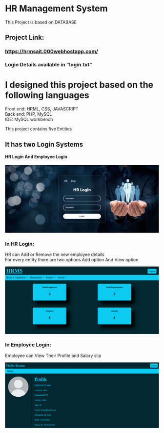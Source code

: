 # HR Management System
This Project is based on DATABASE <br>

## Project Link: 
### https://hrmsait.000webhostapp.com/
### Login Details available in "login.txt"

# I designed this project based on the following languages
Front end: HRML, CSS, JAVASCRIPT <br>
Back end: PHP, MySQL <br>
IDE: MySQL workbench

This project contains five Entities

## It has two Login Systems
<h4>HR Login And Employee Login</h4>

![Logo](/Images/Login.png)

### In HR Login: <br>
HR can Add or Remove the new employee details <br>
For every entity there are two options 
Add option And View option

![Logo](/Images/HR_Homepage.png)

### In Employee Login: <br>
Employee can View Their Profile and Salary slip

![Logo](/Images/Employee_Homepage.png)
